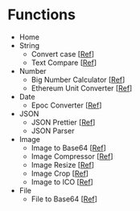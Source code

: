 # Functions

- Home
- String
  - Convert case [[Ref](URL)]
  - Text Compare [[Ref](https://text-compare.com/)]
- Number
  - Big Number Calculator [[Ref](URL)]
  - Ethereum Unit Converter [[Ref](https://etherscan.io/unitconverter)]
- Date
  - Epoc Converter [[Ref](URL)]
- JSON
  - JSON Prettier [[Ref](https://jsonformatter.org/)]
  - JSON Parser
- Image
  - Image to Base64 [[Ref](URL)]
  - Image Compressor [[Ref](URL)]
  - Image Resize [[Ref](https://imageresizer.com/)]
  - Image Crop [[Ref](https://imageresizer.com/)]
  - Image to ICO [[Ref](https://image.online-convert.com/convert-to-ico)]
- File
  - File to Base64 [[Ref](https://base64.guru/converter/encode/file)]